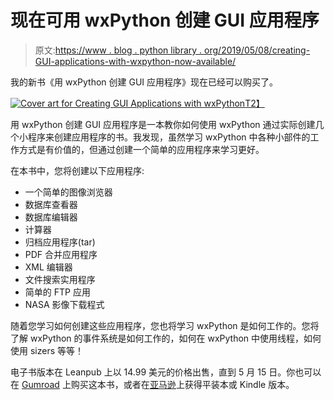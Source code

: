 # 现在可用 wxPython 创建 GUI 应用程序

> 原文:[https://www . blog . python library . org/2019/05/08/creating-GUI-applications-with-wxpython-now-available/](https://www.blog.pythonlibrary.org/2019/05/08/creating-gui-applications-with-wxpython-now-available/)

我的新书《用 wxPython 创建 GUI 应用程序》现在已经可以购买了。

[![Cover art for Creating GUI Applications with wxPython](../Images/203c5250ef4267499ad1d9311da897a7.png)T2】](https://leanpub.com/creatingapplicationswithwxpython)

用 wxPython 创建 GUI 应用程序是一本教你如何使用 wxPython 通过实际创建几个小程序来创建应用程序的书。我发现，虽然学习 wxPython 中各种小部件的工作方式是有价值的，但通过创建一个简单的应用程序来学习更好。

在本书中，您将创建以下应用程序:

*   一个简单的图像浏览器
*   数据库查看器
*   数据库编辑器
*   计算器
*   归档应用程序(tar)
*   PDF 合并应用程序
*   XML 编辑器
*   文件搜索实用程序
*   简单的 FTP 应用
*   NASA 影像下载程式

随着您学习如何创建这些应用程序，您也将学习 wxPython 是如何工作的。您将了解 wxPython 的事件系统是如何工作的，如何在 wxPython 中使用线程，如何使用 sizers 等等！

电子书版本在 Leanpub 上以 14.99 美元的价格出售，直到 5 月 15 日。你也可以在 [Gumroad](https://gum.co/Eogsr) 上购买这本书，或者在[亚马逊](https://www.amazon.com/dp/0996062890)上获得平装本或 Kindle 版本。